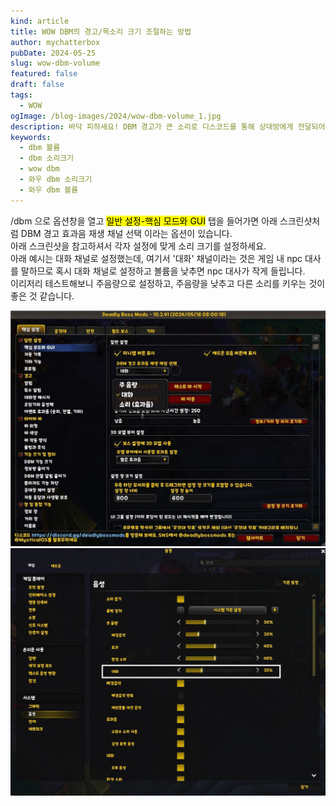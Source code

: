```yaml
---
kind: article
title: WOW DBM의 경고/목소리 크기 조절하는 방법
author: mychatterbox
pubDate: 2024-05-25
slug: wow-dbm-volume
featured: false
draft: false
tags:
  - WOW
ogImage: /blog-images/2024/wow-dbm-volume_1.jpg
description: 바닥 피하세요! DBM 경고가 큰 소리로 디스코드를 통해 상대방에게 전달되어 부끄럽나요? DBM 경고, 알림, 목소리 크기를 조절해봅시다.
keywords:
  - dbm 볼륨
  - dbm 소리크기
  - wow dbm
  - 와우 dbm 소리크기
  - 와우 dbm 볼륨
---
```


/dbm 으로 옵션창을 열고 <mark>일반 설정-핵심 모드와 GUI</mark>  탭을 들어가면 아래 스크린샷처럼 </mark>DBM 경고 효과음 재생 채널 선택</mark> 이라는 옵션이 있습니다.  
아래 스크린샷을 참고하셔서 각자 설정에 맞게 소리 크기를 설정하세요.  
아래 예시는 대화 채널로 설정했는데, 여기서 '대화' 채널이라는 것은 게임 내 npc 대사를 말하므로 혹시 대화 채널로 설정하고 볼륨을 낮추면 npc 대사가 작게 들립니다.  
이리저리 테스트해보니 주음량으로 설정하고, 주음량을 낮추고 다른 소리를 키우는 것이 좋은 것 같습니다.  



![dbm 볼륨](../../assets/blog-images/2024/wow-dbm-volume_1.jpg)
![dbm 볼륨](../../assets/blog-images/2024/wow-dbm-volume_2.jpg)
